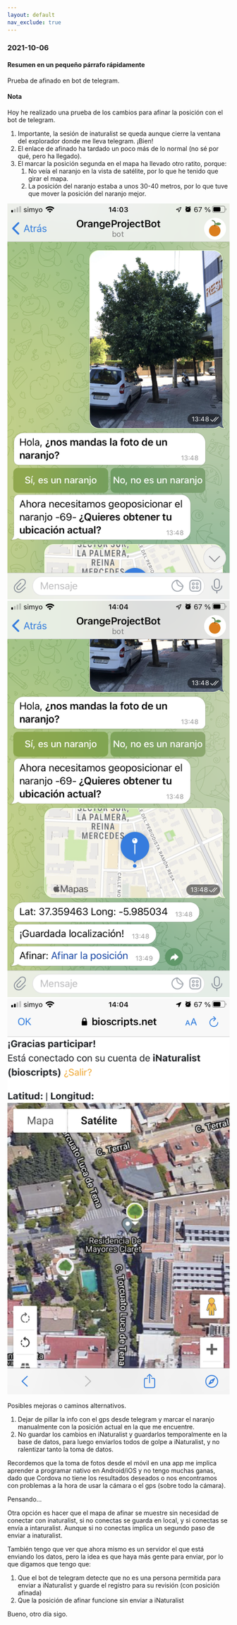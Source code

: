 ```yaml
---
layout: default
nav_exclude: true
---
```

### 2021-10-06

#### Resumen en un pequeño párrafo rápidamente
Prueba de afinado en bot de telegram.

#### Nota
Hoy he realizado una prueba de los cambios para afinar la posición con el bot de telegram.

1. Importante, la sesión de inaturalist se queda aunque cierre la ventana del explorador donde me lleva telegram. ¡Bien!
2. El enlace de afinado ha tardado un poco más de lo normal (no sé por qué, pero ha llegado).
3. El marcar la posición segunda en el mapa ha llevado otro ratito, porque:
	1. No veía el naranjo en la vista de satélite, por lo que he tenido que girar el mapa.
	2. La posición del naranjo estaba a unos 30-40 metros, por lo que tuve que mover la posición del naranjo mejor.

![orange project map](../assets/img/BotOrangeProject1.PNG)
![orange project map](../assets/img/BotOrangeProject2.PNG)
![orange project map](../assets/img/AfinarPosicionOP.PNG)

Posibles mejoras o caminos alternativos.
1. Dejar de pillar la info con el gps desde telegram y marcar el naranjo manualmente con la posición actual en la que me encuentre.
2. No guardar los cambios en iNaturalist y guardarlos temporalmente en la base de datos, para luego enviarlos todos de golpe a iNaturalist, y no ralentizar tanto la toma de datos.

Recordemos que la toma de fotos desde el móvil en una app me implica aprender a programar nativo en Android/iOS y no tengo muchas ganas, dado que Cordova no tiene los resultados deseados o nos encontramos con problemas a la hora de usar la cámara o el gps (sobre todo la cámara).

Pensando... 

Otra opción es hacer que el mapa de afinar se muestre sin necesidad de conectar con inaturalist, si no conectas se guarda en local, y si conectas se envía a intaruralist. Aunque si no conectas implica un segundo paso de enviar a inaturalist.

También tengo que ver que ahora mismo es un servidor el que  está enviando los datos, pero la idea es que haya más gente para enviar, por lo que digamos que tengo que:
1. Que el bot de telegram detecte que no es una persona permitida para enviar a iNaturalist y guarde el registro para su revisión (con posición afinada)
2. Que la posición de afinar funcione sin enviar a iNaturalist

Bueno, otro día sigo.